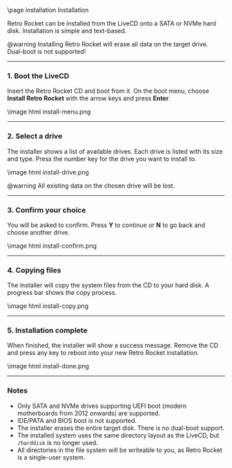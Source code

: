 \page installation Installation

Retro Rocket can be installed from the LiveCD onto a SATA or NVMe hard disk.
Installation is simple and text-based.

@warning Installing Retro Rocket will erase all data on the target drive. Dual-boot is not supported!

---

### 1. Boot the LiveCD
Insert the Retro Rocket CD and boot from it.
On the boot menu, choose **Install Retro Rocket** with the arrow keys and press **Enter**.

\image html install-menu.png

---

### 2. Select a drive
The installer shows a list of available drives. Each drive is listed with its size and type.
Press the number key for the drive you want to install to.

\image html install-drive.png

@warning All existing data on the chosen drive will be lost.

---

### 3. Confirm your choice
You will be asked to confirm.
Press **Y** to continue or **N** to go back and choose another drive.

\image html install-confirm.png

---

### 4. Copying files
The installer will copy the system files from the CD to your hard disk.
A progress bar shows the copy process.

\image html install-copy.png

---

### 5. Installation complete
When finished, the installer will show a success message.
Remove the CD and press any key to reboot into your new Retro Rocket installation.

\image html install-done.png

---

### Notes

- Only SATA and NVMe drives supporting UEFI boot (modern motherboards from 2012 onwards) are supported.
- IDE/PATA and BIOS boot is not supported.
- The installer erases the entire target disk. There is no dual-boot support.
- The installed system uses the same directory layout as the LiveCD, but `/harddisk` is no longer used.
- All directories in the file system will be writeable to you, as Retro Rocket is a single-user system.